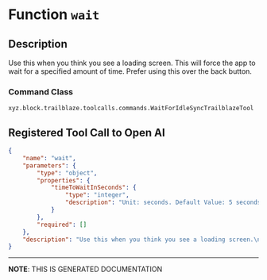 # Function `wait`

## Description
Use this when you think you see a loading screen.
This will force the app to wait for a specified amount of time.
Prefer using this over the back button.

### Command Class
`xyz.block.trailblaze.toolcalls.commands.WaitForIdleSyncTrailblazeTool`

## Registered Tool Call to Open AI
```json
{
    "name": "wait",
    "parameters": {
        "type": "object",
        "properties": {
            "timeToWaitInSeconds": {
                "type": "integer",
                "description": "Unit: seconds. Default Value: 5 seconds."
            }
        },
        "required": []
    },
    "description": "Use this when you think you see a loading screen.\nThis will force the app to wait for a specified amount of time.\nPrefer using this over the back button."
}
```

<hr/>

**NOTE**: THIS IS GENERATED DOCUMENTATION